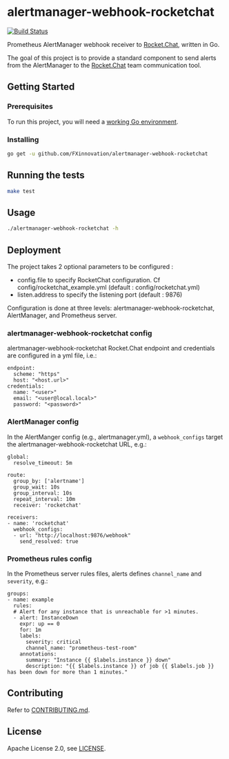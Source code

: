 # alertmanager-webhook-rocketchat
[![Build Status](https://travis-ci.org/FXinnovation/alertmanager-webhook-rocketchat.svg?branch=master)](https://travis-ci.org/FXinnovation/alertmanager-webhook-rocketchat)

Prometheus AlertManager webhook receiver to [Rocket.Chat](https://rocket.chat/), written in Go.

The goal of this project is to provide a standard component to send alerts from the AlertManager to the 
[Rocket.Chat](https://rocket.chat/) team communication tool.

## Getting Started

### Prerequisites

To run this project, you will need a [working Go environment](https://golang.org/doc/install).

### Installing

```bash
go get -u github.com/FXinnovation/alertmanager-webhook-rocketchat
```

## Running the tests

```bash
make test
```

## Usage

```bash
./alertmanager-webhook-rocketchat -h
```

## Deployment

The project takes 2 optional parameters to be configured :
- config.file to specify RocketChat configuration. Cf config/rocketchat_example.yml (default : config/rocketchat.yml)
- listen.address to specify the listening port (default : 9876)

Configuration is done at three levels: alertmanager-webhook-rocketchat, AlertManager, and Prometheus server.

### alertmanager-webhook-rocketchat config
alertmanager-webhook-rocketchat Rocket.Chat endpoint and credentials are configured in a yml file, i.e.:

```
endpoint:
  scheme: "https"
  host: "<host.url>"
credentials:
  name: "<user>"
  email: "<user@local.local>"
  password: "<password>"
```

### AlertManager config
In the AlertManger config (e.g., alertmanager.yml), a `webhook_configs` target the alertmanager-webhook-rocketchat URL, e.g.:

```
global:
  resolve_timeout: 5m

route:
  group_by: ['alertname']
  group_wait: 10s
  group_interval: 10s
  repeat_interval: 10m
  receiver: 'rocketchat'

receivers:
- name: 'rocketchat'
  webhook_configs:
  - url: "http://localhost:9876/webhook"
    send_resolved: true
```

### Prometheus rules config
In the Prometheus server rules files, alerts defines `channel_name` and `severity`, e.g.:

```
groups:
- name: example
  rules:
  # Alert for any instance that is unreachable for >1 minutes.
  - alert: InstanceDown
    expr: up == 0
    for: 1m
    labels:
      severity: critical
      channel_name: "prometheus-test-room"
    annotations:
      summary: "Instance {{ $labels.instance }} down"
      description: "{{ $labels.instance }} of job {{ $labels.job }} has been down for more than 1 minutes."
```

## Contributing

Refer to [CONTRIBUTING.md](https://github.com/FXinnovation/alertmanager-webhook-rocketchat/blob/master/CONTRIBUTING.md).

## License

Apache License 2.0, see [LICENSE](https://github.com/FXinnovation/alertmanager-webhook-rocketchat/blob/master/LICENSE).
